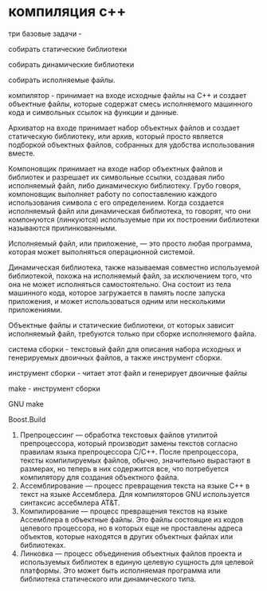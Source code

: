 # компиляция с++

три базовые задачи -&#x20;

собирать статические библиотеки&#x20;

собирать динамические библиотеки&#x20;

собирать исполняемые файлы.

компилятор -  принимает на входе исходные файлы на C++ и создает объектные файлы, которые содержат смесь исполняемого машинного кода и символьных ссылок на функции и данные.

Архиватор на входе принимает набор объектных файлов и создает статическую библиотеку, или архив, который просто является подборкой объектных файлов, собранных для удобства использования вместе.&#x20;

Компоновщик принимает на входе набор объектных файлов и библиотек и разрешает их символьные ссылки, создавая либо исполняемый файл, либо динамическую библиотеку. Грубо говоря, компоновщик выполняет работу по сопоставлению каждого использования символа с его определением. Когда создается исполняемый файл или динамическая библиотека, то говорят, что они компонуются (линкуются) используемые при их построении библиотеки называются прилинкованными.

Исполняемый файл, или приложение, — это просто любая программа, которая может выполняться операционной системой.&#x20;

Динамическая библиотека, также называемая совместно используемой библиотекой, похожа на исполняемый файл, за исключением того, что она не может исполняться самостоятельно. Она состоит из тела машинного кода, которое загружается в память после запуска приложения, и может использоваться одним или несколькими приложениями.

Объектные файлы и статические библиотеки, от которых зависит исполняемый файл, требуются только при сборке исполняемого файла.&#x20;

система сборки - текстовый файл для описания набора исходных и генерируемых двоичных файлов, а также инструмент сборки.

инструмент сборки - читает этот файл и генерирует двоичные файлы

make - инструмент сборки

GNU make

Boost.Build

1. Препроцессинг — обработка текстовых файлов утилитой препроцессора, который производит замены текстов согласно правилам языка препроцессора C/C++. После препроцессора, тексты компилируемых файлов, обычно, значительно вырастают в размерах, но теперь в них содержится все, что потребуется компилятору для создания объектного файла.
2. Ассемблирование — процесс превращения текста на языке C++ в текст на языке Ассемблера. Для компиляторов GNU используется синтаксис ассебмлера AT\&T.
3. Компилирование — процесс превращения текстов на языке Ассемблера в объектные файлы. Это файлы состоящие из кодов целевого процессора, но в которых еще не проставлены адреса объектов, которые находятся в других объектных файлах или библиотеках.
4. Линковка — процесс объединения объектных файлов проекта и используемых библиотек в единую целевую сущность для целевой платформы. Это может быть исполняемая программа или библиотека статического или динамического типа.
